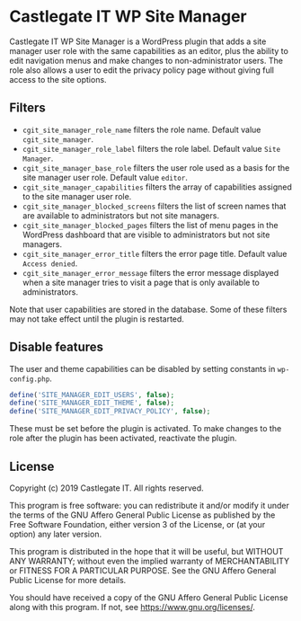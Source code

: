 # Castlegate IT WP Site Manager

Castlegate IT WP Site Manager is a WordPress plugin that adds a site manager user role with the same capabilities as an editor, plus the ability to edit navigation menus and make changes to non-administrator users. The role also allows a user to edit the privacy policy page without giving full access to the site options.

## Filters

*   `cgit_site_manager_role_name` filters the role name. Default value `cgit_site_manager`.
*   `cgit_site_manager_role_label` filters the role label. Default value `Site Manager`.
*   `cgit_site_manager_base_role` filters the user role used as a basis for the site manager user role. Default value `editor`.
*   `cgit_site_manager_capabilities` filters the array of capabilities assigned to the site manager user role.
*   `cgit_site_manager_blocked_screens` filters the list of screen names that are available to administrators but not site managers.
*   `cgit_site_manager_blocked_pages` filters the list of menu pages in the WordPress dashboard that are visible to administrators but not site managers.
*   `cgit_site_manager_error_title` filters the error page title. Default value `Access denied`.
*   `cgit_site_manager_error_message` filters the error message displayed when a site manager tries to visit a page that is only available to administrators.

Note that user capabilities are stored in the database. Some of these filters may not take effect until the plugin is restarted.

## Disable features

The user and theme capabilities can be disabled by setting constants in `wp-config.php`.

~~~ php
define('SITE_MANAGER_EDIT_USERS', false);
define('SITE_MANAGER_EDIT_THEME', false);
define('SITE_MANAGER_EDIT_PRIVACY_POLICY', false);
~~~

These must be set before the plugin is activated. To make changes to the role after the plugin has been activated, reactivate the plugin.

## License

Copyright (c) 2019 Castlegate IT. All rights reserved.

This program is free software: you can redistribute it and/or modify it under the terms of the GNU Affero General Public License as published by the Free Software Foundation, either version 3 of the License, or (at your option) any later version.

This program is distributed in the hope that it will be useful, but WITHOUT ANY WARRANTY; without even the implied warranty of MERCHANTABILITY or FITNESS FOR A PARTICULAR PURPOSE. See the GNU Affero General Public License for more details.

You should have received a copy of the GNU Affero General Public License along with this program. If not, see <https://www.gnu.org/licenses/>.
